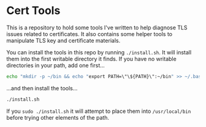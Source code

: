 # Cert Tools

This is a repository to hold some tools I've written to help diagnose
TLS issues related to certificates. It also contains some helper tools
to manipulate TLS key and certificate materials.

You can install the tools in this repo by running `./install.sh`. It will
install them into the first writable directory it finds. If you have no
writable directories in your path, add one first...

```bash
echo "mkdir -p ~/bin && echo "export PATH=\"\${PATH}\":~/bin" >> ~/.bash_profile && . ~/.bash_profile"
```

...and then install the tools...

```bash
./install.sh
```

If you `sudo ./install.sh` it will attempt to place them into `/usr/local/bin` before trying
other elements of the path.
